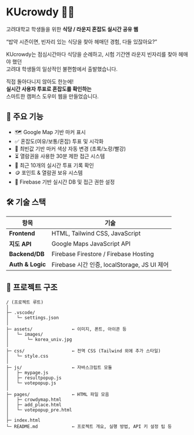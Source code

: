 # KUcrowdy 🍱📍

고려대학교 학생들을 위한 **식당 / 라운지 혼잡도 실시간 공유 웹**

“밥약 시즌이면, 빈자리 있는 식당을 찾아 헤매던 경험, 다들 있잖아요?”

KUcrowdy는 점심시간마다 식당을 순례하고, 시험 기간엔 라운지 빈자리를 찾아 헤매야 했던  
고려대 학생들의 일상적인 불편함에서 출발했습니다.

직접 돌아다니지 않아도 한눈에!  
**실시간 사용자 투표로 혼잡도를 확인하는**  
스마트한 캠퍼스 도우미 웹을 만들었습니다.

## 📌 주요 기능

- 🗺️ Google Map 기반 마커 표시
- ✅ 혼잡도(여유/보통/혼잡) 투표 및 시각화
- 🎯 최빈값 기반 마커 색상 자동 변경 (초록/노랑/빨강)
- ⏳ 열람권을 사용한 30분 제한 접근 시스템
- 💬 최근 10개의 실시간 투표 기록 확인
- 🪙 포인트 & 열람권 보유 시스템 
- 🔐 Firebase 기반 실시간 DB 및 접근 권한 설정

## 🛠 기술 스택

| 항목 | 기술 |
|------|------|
| **Frontend** | HTML, Tailwind CSS, JavaScript |
| **지도 API** | Google Maps JavaScript API |
| **Backend/DB** | Firebase Firestore / Firebase Hosting |
| **Auth & Logic** | Firebase 시간 인증, localStorage, JS UI 제어 |

## 📂 프로젝트 구조
```
/ (프로젝트 루트)
│
├─ .vscode/
│   └─ settings.json
│
├─ assets/               ← 이미지, 폰트, 아이콘 등
│   └─ images/
│       └─ korea_univ.jpg
│
├─ css/                  ← 전역 CSS (Tailwind 외에 추가 스타일)
│   └─ style.css
│
├─ js/                   ← 자바스크립트 모듈
│   ├─ mypage.js
│   ├─ resultpopup.js
│   └─ votepopup.js
│
├─ pages/                ← HTML 파일 모음
│   ├─ crowdymap.html
│   ├─ add_place.html
│   └─ votepopup_pre.html
│
├─ index.html
└─ README.md             ← 프로젝트 개요, 실행 방법, API 키 설정 팁 등

```
